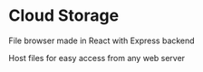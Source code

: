 # Cloud Storage
File browser made in React with Express backend

Host files for easy access from any web server 
